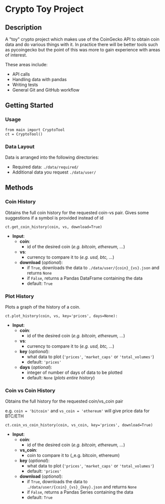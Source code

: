 # Crypto Toy Project

## Description

A "toy" crypto project which makes use of the CoinGecko API to obtain coin data and do various things with it. In practice there will be better tools such as pycoingecko but the point of this was more to gain experience with areas of interest.

These areas include:  
* API calls  
* Handling data with pandas  
* Writing tests  
* General Git and GitHub workflow  

## Getting Started

### Usage


```
from main import CryptoTool
ct = CryptoTool()
```

### Data Layout
Data is arranged into the following directories:
* Required data: `./data/required/`
* Additional data you request `./data/user/`


## Methods
### Coin History
Obtains the full coin history for the requested coin-vs pair. Gives some suggestions if a symbol is provided instead of id
```
ct.get_coin_history(coin, vs, download=True)
```

- **Input**: 
  - **coin**: 
    - id of the desired coin (_e.g. bitcoin, ethereum, ..._)
  - **vs**: 
    - currency to compare it to (_e.g. usd, btc, ..._)
  - **download** (_optional_):     
    - if `True`, downloads the data to `./data/user/{coin}_{vs}.json` and returns `None`
    - if `False`, returns a Pandas DataFrame containing the data
    - default: `True`

  
### Plot History
Plots a graph of the history of a coin. 
```
ct.plot_history(coin, vs, key='prices', days=None):
```

- **Input**: 
  - **coin**: 
    - id of the desired coin (_e.g. bitcoin, ethereum, ..._)
  - **vs**: 
    - currency to compare it to (_e.g. usd, btc, ..._)
  - **key** (_optional_):     
    - what data to plot (`'prices'`, `'market_caps'` or `'total_volumes'`)
    - default: `'prices'`
  - **days** (_optional_):
    - integer of number of days of data to be plotted
    - default: `None` (_plots entire history_)


### Coin vs Coin History
Obtains the full history for the requested coin/vs_coin pair

e.g. `coin = 'bitcoin'` and `vs_coin = 'ethereum'` will give price data for BTC/ETH 
```
ct.coin_vs_coin_history(coin, vs_coin, key='prices', download=True)
```

- **Input**: 
  - **coin**: 
    - id of the desired coin (_e.g. bitcoin, ethereum, ..._)
  - **vs_coin**: 
    - coin to compare it to (_e.g. bitcoin, ethereum)
  - **key** (_optional_):     
    - what data to plot (`'prices'`, `'market_caps'` or `'total_volumes'`)
    - default: `'prices'`
  - **download** (_optional_):     
    - if `True`, downloads the data to `./data/user/{coin}_{vs}_{key}.json` and returns `None`
    - if `False`, returns a Pandas Series containing the data
    - default: `True`
   




